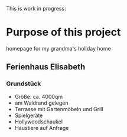 This is work in progress:

# Purpose of this project
homepage for my grandma's holiday home

## Ferienhaus Elisabeth

### Grundstück
- Größe: ca. 4000qm
- am Waldrand gelegen
- Terrasse mit Gartenmöbeln und Grill
- Spielgeräte
- Hollywoodschaukel
- Haustiere auf Anfrage
